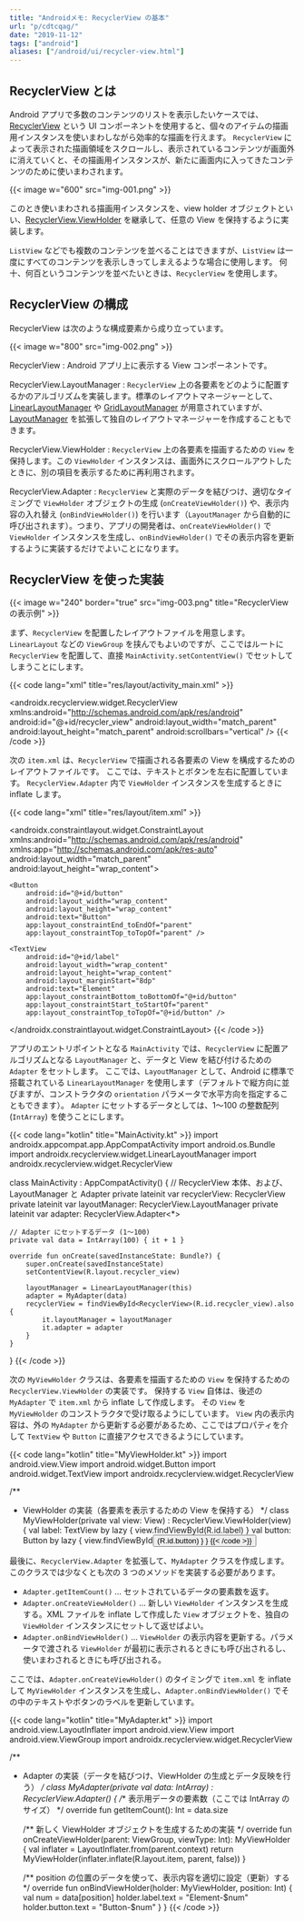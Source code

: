```yaml
---
title: "Androidメモ: RecyclerView の基本"
url: "p/cdtcqag/"
date: "2019-11-12"
tags: ["android"]
aliases: ["/android/ui/recycler-view.html"]
---
```


RecyclerView とは
----

Android アプリで多数のコンテンツのリストを表示したいケースでは、[RecyclerView](https://developer.android.com/reference/kotlin/androidx/recyclerview/widget/RecyclerView.html) という UI コンポーネントを使用すると、個々のアイテムの描画用インスタンスを使いまわしながら効率的な描画を行えます。
`RecyclerView` によって表示された描画領域をスクロールし、表示されているコンテンツが画面外に消えていくと、その描画用インスタンスが、新たに画面内に入ってきたコンテンツのために使いまわされます。

{{< image w="600" src="img-001.png" >}}

このとき使いまわされる描画用インスタンスを、view holder オブジェクトといい、[RecyclerView.ViewHolder](https://developer.android.com/reference/kotlin/androidx/recyclerview/widget/RecyclerView.ViewHolder.html) を継承して、任意の View を保持するように実装します。

`ListView` などでも複数のコンテンツを並べることはできますが、`ListView` は一度にすべてのコンテンツを表示しきってしまえるような場合に使用します。
何十、何百というコンテンツを並べたいときは、`RecyclerView` を使用します。


RecyclerView の構成
----

RecyclerView は次のような構成要素から成り立っています。

{{< image w="800" src="img-002.png" >}}

RecyclerView
: Android アプリ上に表示する View コンポーネントです。

RecyclerView.LayoutManager
: `RecyclerView` 上の各要素をどのように配置するかのアルゴリズムを実装します。標準のレイアウトマネージャーとして、[LinearLayoutManager](https://developer.android.com/reference/kotlin/androidx/recyclerview/widget/LinearLayoutManager.html) や [GridLayoutManager](https://developer.android.com/reference/kotlin/androidx/recyclerview/widget/GridLayoutManager.html) が用意されていますが、[LayoutManager](https://developer.android.com/reference/kotlin/androidx/recyclerview/widget/RecyclerView.LayoutManager.html) を拡張して独自のレイアウトマネージャーを作成することもできます。

RecyclerView.ViewHolder
: `RecyclerView` 上の各要素を描画するための `View` を保持します。この `ViewHolder` インスタンスは、画面外にスクロールアウトしたときに、別の項目を表示するために再利用されます。

RecyclerView.Adapter
: `RecyclerView` と実際のデータを結びつけ、適切なタイミングで `ViewHolder` オブジェクトの生成 (`onCreateViewHolder()`) や、表示内容の入れ替え (`onBindViewHolder()`) を行います（`LayoutManager` から自動的に呼び出されます）。つまり、アプリの開発者は、`onCreateViewHolder()` で `ViewHolder` インスタンスを生成し、`onBindViewHolder()` でその表示内容を更新するように実装するだけでよいことになります。


RecyclerView を使った実装
----

{{< image w="240" border="true" src="img-003.png" title="RecyclerViewの表示例" >}}

まず、`RecyclerView` を配置したレイアウトファイルを用意します。
`LinearLayout` などの `ViewGroup` を挟んでもよいのですが、ここではルートに `RecyclerView` を配置して、直接 `MainActivity.setContentView()` でセットしてしまうことにします。

{{< code lang="xml" title="res/layout/activity_main.xml" >}}
<?xml version="1.0" encoding="utf-8"?>
<androidx.recyclerview.widget.RecyclerView
    xmlns:android="http://schemas.android.com/apk/res/android"
    android:id="@+id/recycler_view"
    android:layout_width="match_parent"
    android:layout_height="match_parent"
    android:scrollbars="vertical"
/>
{{< /code >}}

次の `item.xml` は、`RecyclerView` で描画される各要素の View を構成するためのレイアウトファイルです。
ここでは、テキストとボタンを左右に配置しています。
`RecyclerView.Adapter` 内で `ViewHolder` インスタンスを生成するときに inflate します。

{{< code lang="xml" title="res/layout/item.xml" >}}
<?xml version="1.0" encoding="utf-8"?>
<androidx.constraintlayout.widget.ConstraintLayout
    xmlns:android="http://schemas.android.com/apk/res/android"
    xmlns:app="http://schemas.android.com/apk/res-auto"
    android:layout_width="match_parent"
    android:layout_height="wrap_content">

    <Button
        android:id="@+id/button"
        android:layout_width="wrap_content"
        android:layout_height="wrap_content"
        android:text="Button"
        app:layout_constraintEnd_toEndOf="parent"
        app:layout_constraintTop_toTopOf="parent" />

    <TextView
        android:id="@+id/label"
        android:layout_width="wrap_content"
        android:layout_height="wrap_content"
        android:layout_marginStart="8dp"
        android:text="Element"
        app:layout_constraintBottom_toBottomOf="@+id/button"
        app:layout_constraintStart_toStartOf="parent"
        app:layout_constraintTop_toTopOf="@+id/button" />
</androidx.constraintlayout.widget.ConstraintLayout>
{{< /code >}}

アプリのエントリポイントとなる `MainActivity` では、`RecyclerView` に配置アルゴリズムとなる `LayoutManager` と、データと View を結び付けるための `Adapter` をセットします。
ここでは、`LayoutManager` として、Android に標準で搭載されている `LinearLayoutManager` を使用します（デフォルトで縦方向に並びますが、コンストラクタの `orientation` パラメータで水平方向を指定することもできます）。
`Adapter` にセットするデータとしては、1～100 の整数配列 (`IntArray`) を使うことにします。

{{< code lang="kotlin" title="MainActivity.kt" >}}
import androidx.appcompat.app.AppCompatActivity
import android.os.Bundle
import androidx.recyclerview.widget.LinearLayoutManager
import androidx.recyclerview.widget.RecyclerView

class MainActivity : AppCompatActivity() {
    // RecyclerView 本体、および、LayoutManager と Adapter
    private lateinit var recyclerView: RecyclerView
    private lateinit var layoutManager: RecyclerView.LayoutManager
    private lateinit var adapter: RecyclerView.Adapter<*>

    // Adapter にセットするデータ (1～100)
    private val data = IntArray(100) { it + 1 }

    override fun onCreate(savedInstanceState: Bundle?) {
        super.onCreate(savedInstanceState)
        setContentView(R.layout.recycler_view)

        layoutManager = LinearLayoutManager(this)
        adapter = MyAdapter(data)
        recyclerView = findViewById<RecyclerView>(R.id.recycler_view).also {
            it.layoutManager = layoutManager
            it.adapter = adapter
        }
    }
}
{{< /code >}}

次の `MyViewHolder` クラスは、各要素を描画するための `View` を保持するための `RecyclerView.ViewHolder` の実装です。
保持する `View` 自体は、後述の `MyAdapter` で `item.xml` から inflate して作成します。
その `View` を `MyViewHolder` のコンストラクタで受け取るようにしています。
`View` 内の表示内容は、外の `MyAdapter` から更新する必要があるため、ここではプロパティを介して `TextView` や `Button` に直接アクセスできるようにしています。

{{< code lang="kotlin" title="MyViewHolder.kt" >}}
import android.view.View
import android.widget.Button
import android.widget.TextView
import androidx.recyclerview.widget.RecyclerView

/**
 * ViewHolder の実装（各要素を表示するための View を保持する）
 */
class MyViewHolder(private val view: View) : RecyclerView.ViewHolder(view) {
    val label: TextView by lazy {
        view.findViewById<TextView>(R.id.label)
    }
    val button: Button by lazy {
        view.findViewById<Button>(R.id.button)
    }
}
{{< /code >}}

最後に、`RecyclerView.Adapter` を拡張して、`MyAdapter` クラスを作成します。
このクラスでは少なくとも次の 3 つのメソッドを実装する必要があります。

* `Adapter.getItemCount()` ... セットされているデータの要素数を返す。
* `Adapter.onCreateViewHolder()` ... 新しい `ViewHolder` インスタンスを生成する。XML ファイルを inflate して作成した `View` オブジェクトを、独自の `ViewHolder` インスタンスにセットして返せばよい。
* `Adapter.onBindViewHolder()` ... `ViewHolder` の表示内容を更新する。パラメータで渡される `ViewHolder` が最初に表示されるときにも呼び出されるし、使いまわされるときにも呼び出される。

ここでは、`Adapter.onCreateViewHolder()` のタイミングで `item.xml` を inflate して `MyViewHolder` インスタンスを生成し、`Adapter.onBindViewHolder()` でその中のテキストやボタンのラベルを更新しています。

{{< code lang="kotlin" title="MyAdapter.kt" >}}
import android.view.LayoutInflater
import android.view.View
import android.view.ViewGroup
import androidx.recyclerview.widget.RecyclerView

/**
 * Adapter の実装（データを結びつけ、ViewHolder の生成とデータ反映を行う）
 */
class MyAdapter(private val data: IntArray) : RecyclerView.Adapter<MyViewHolder>() {
    /** 表示用データの要素数（ここでは IntArray のサイズ） */
    override fun getItemCount(): Int = data.size

    /** 新しく ViewHolder オブジェクトを生成するための実装 */
    override fun onCreateViewHolder(parent: ViewGroup, viewType: Int): MyViewHolder {
        val inflater = LayoutInflater.from(parent.context)
        return MyViewHolder(inflater.inflate(R.layout.item, parent, false))
    }

    /** position の位置のデータを使って、表示内容を適切に設定（更新）する */
    override fun onBindViewHolder(holder: MyViewHolder, position: Int) {
        val num = data[position]
        holder.label.text = "Element-$num"
        holder.button.text = "Button-$num"
    }
}
{{< /code >}}

